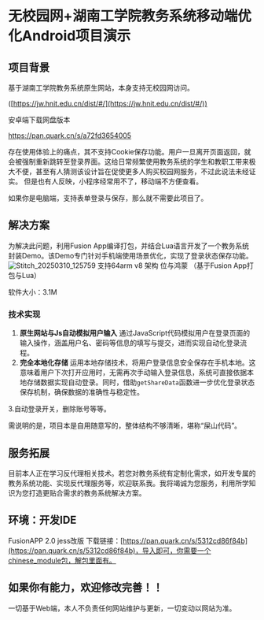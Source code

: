 # 无校园网+湖南工学院教务系统移动端优化Android项目演示
## 项目背景

基于湖南工学院教务系统原生网站，本身支持无校园网访问。


([https://jw.hnit.edu.cn/dist/#/](https://jw.hnit.edu.cn/dist/#/))


安卓端下载网盘版本

https://pan.quark.cn/s/a72fd3654005

存在使用体验上的痛点，其不支持Cookie保存功能。用户一旦离开页面返回，就会被强制重新跳转至登录界面。这给日常频繁使用教务系统的学生和教职工带来极大不便，甚至有人猜测该设计旨在促使更多人购买校园网服务，不过此说法未经证实。
但是也有人反映，小程序经常用不了，移动端不方便查看。

如果你是电脑端，支持表单登录与保存，那么就不需要此项目了。

## 解决方案
为解决此问题，利用Fusion App编译打包，并结合Lua语言开发了一个教务系统封装Demo。该Demo专门针对手机端使用场景优化，实现了登录状态保存功能。
![Stitch_20250310_125759](https://github.com/user-attachments/assets/be56759a-5b7e-4ba2-88f2-067ca2c76ae9)
支持64arm v8 架构 位与鸿蒙
（基于Fusion App打包与Lua）

软件大小：3.1M

### 技术实现
1. **原生网站与Js自动模拟用户输入**
通过JavaScript代码模拟用户在登录页面的输入操作，涵盖用户名、密码等信息的填写与提交，进而实现自动化登录流程。
2. **完全本地化存储**
运用本地存储技术，将用户登录信息安全保存在手机本地。这意味着用户下次打开应用时，无需再次手动输入登录信息，系统可直接依据本地存储数据实现自动登录。同时，借助`getShareData`函数进一步优化登录状态保存机制，确保数据的准确性与稳定性。



3.自动登录开关，删除账号等等。


需说明的是，项目本是自用随意写的，整体结构不够清晰，堪称“屎山代码”。


## 服务拓展
目前本人正在学习反代理相关技术。若您对教务系统有定制化需求，如开发专属的教务系统功能、实现反代理服务等，欢迎联系我。我将竭诚为您服务，利用所学知识为您打造更贴合需求的教务系统解决方案。 

## 环境：开发IDE
FusionAPP 2.0 jess改版
下载链接：[https://pan.quark.cn/s/5312cd86f84b](https://pan.quark.cn/s/5312cd86f84b)，导入即可，你需要一个chinese_module包，解包里面有。 

## 如果你有能力，欢迎修改完善！！

一切基于Web端，本人不负责任何网站维护与更新，一切变动以网站为准。
